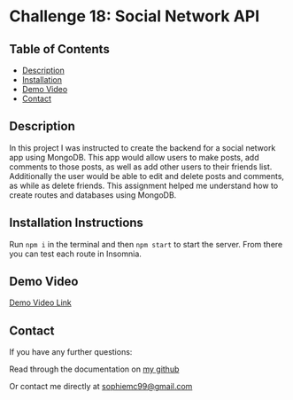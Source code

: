   # Challenge 18: Social Network API 

  ## Table of Contents
  - [Description](#description)
  - [Installation](#installation)
  - [Demo Video](#demo-video)
  - [Contact](#contact)

  ## Description
  In this project I was instructed to create the backend for a social network app using MongoDB. This app would allow users to make posts, add comments to those posts, as well as add other users to their friends list. Additionally the user would be able to edit and delete posts and comments, as while as delete friends. This assignment helped me understand how to create routes and databases using MongoDB.
  
  ## Installation Instructions
  Run ```npm i``` in the terminal and then ```npm start``` to start the server. From there you can test each route in Insomnia.
  
  ## Demo Video
  
  <a href=https://youtu.be/eC0UV72mDt0>Demo Video Link</a>
  
  ## Contact
  If you have any further questions:

  Read through the documentation on <a href=github.com/pinkywiththebrain>my github</a>

  Or contact me directly at sophiemc99@gmail.com